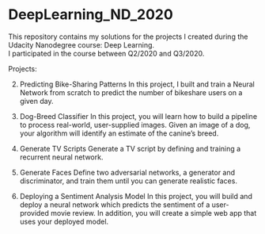 # DeepLearning_ND_2020

This repository contains my solutions for the projects I created during the Udacity Nanodegree course: Deep Learning. <br>
I participated in the course between Q2/2020 and Q3/2020.<br>

Projects: <br>

2. Predicting Bike-Sharing Patterns
In this project, I built and train a Neural Network from scratch to predict the number of bikeshare users on a given day. 

3. Dog-Breed Classifier
In this project, you will learn how to build a pipeline to process real-world, user-supplied images. Given an image of a dog, your algorithm will identify an estimate of the canine’s breed.

4. Generate TV Scripts
Generate a TV script by defining and training a recurrent neural network.

5. Generate Faces
Define two adversarial networks, a generator and discriminator, and train them until you can generate realistic faces.

6. Deploying a Sentiment Analysis Model
In this project, you will build and deploy a neural network which predicts the sentiment of a user-provided movie review. In addition, you will create a simple web app that uses your deployed model.
